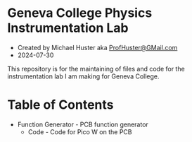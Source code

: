 # Geneva College Physics Instrumentation Lab
- Created by Michael Huster aka ProfHuster@GMail.com
- 2024-07-30

This repository is for the maintaining of files and code for the 
instrumentation lab I am making for Geneva College.

# Table of Contents
- Function Generator - PCB function generator
  - Code - Code for Pico W on the PCB
  
